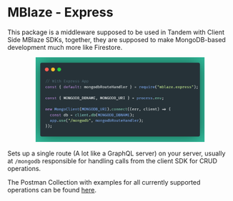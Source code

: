 # MBlaze - Express

This package is a middleware supposed to be used in Tandem with Client Side MBlaze SDKs, together, they are supposed to make MongoDB-based development much more like Firestore.

<p align="center"><img src="https://raw.githubusercontent.com/deve-sh/MBlaze/main/docs/Express%20Middleware%20Usage.png?token=GHSAT0AAAAAABLOK465GGSLYB6WU2QS3GBWYY7IDGA" style="max-width: 75%;" /></p>

Sets up a single route (A lot like a GraphQL server) on your server, usually at `/mongodb` responsible for handling calls from the client SDK for CRUD operations.

The Postman Collection with examples for all currently supported operations can be found [here](https://documenter.getpostman.com/view/15937596/2s7YYpfmEP).
